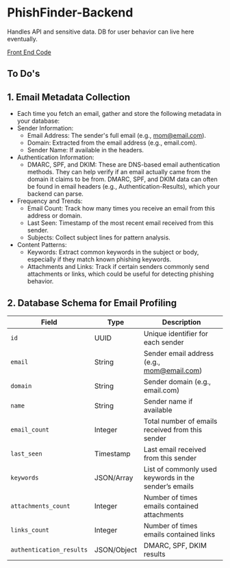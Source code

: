 # PhishFinder-Backend

Handles API and sensitive data. DB for user behavior can live here eventually.

[Front End Code](https://github.com/cjordan223/PhishFinder/)


## To Do's

## 1. Email Metadata Collection
* Each time you fetch an email, gather and store the following metadata in your database:
* Sender Information:
    * Email Address: The sender's full email (e.g., mom@email.com).
    * Domain: Extracted from the email address (e.g., email.com).
    * Sender Name: If available in the headers.
* Authentication Information:
    * DMARC, SPF, and DKIM: These are DNS-based email authentication methods. They can help verify if an email actually came from the domain it claims to be from. DMARC, SPF, and DKIM data can often be found in email headers (e.g., Authentication-Results), which your backend can parse.
* Frequency and Trends:
    * Email Count: Track how many times you receive an email from this address or domain.
    * Last Seen: Timestamp of the most recent email received from this sender.
    * Subjects: Collect subject lines for pattern analysis.
* Content Patterns:
    * Keywords: Extract common keywords in the subject or body, especially if they match known phishing keywords.
    * Attachments and Links: Track if certain senders commonly send attachments or links, which could be useful for detecting phishing behavior.

## 2. Database Schema for Email Profiling
| Field                | Type         | Description                                       |
|----------------------|--------------|---------------------------------------------------|
| `id`                 | UUID         | Unique identifier for each sender                 |
| `email`              | String       | Sender email address (e.g., mom@email.com)        |
| `domain`             | String       | Sender domain (e.g., email.com)                   |
| `name`               | String       | Sender name if available                          |
| `email_count`        | Integer      | Total number of emails received from this sender  |
| `last_seen`          | Timestamp    | Last email received from this sender              |
| `keywords`           | JSON/Array   | List of commonly used keywords in the sender’s emails |
| `attachments_count`  | Integer      | Number of times emails contained attachments      |
| `links_count`        | Integer      | Number of times emails contained links            |
| `authentication_results` | JSON/Object | DMARC, SPF, DKIM results                     |


